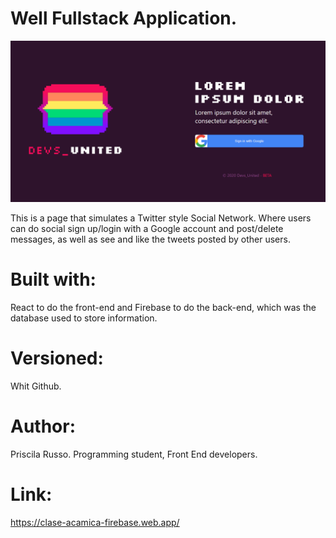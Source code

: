 # Well Fullstack Application.

![foto](public/img/Captura.PNG)

This is a page that simulates a Twitter style Social Network.
Where users can do social sign up/login with a Google account and
post/delete messages, as well as see and like the tweets posted by other users.

# Built with:
React to do the front-end and Firebase to do the back-end,
which was the database used to store information.

# Versioned: 
Whit Github.

# Author:
 Priscila Russo. Programming student, Front End developers. 

 # Link: 
 https://clase-acamica-firebase.web.app/